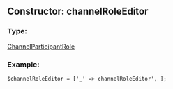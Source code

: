 ## Constructor: channelRoleEditor  

### Type: 

[ChannelParticipantRole](../types/ChannelParticipantRole.md)
### Example:

```
$channelRoleEditor = ['_' => channelRoleEditor', ];
```